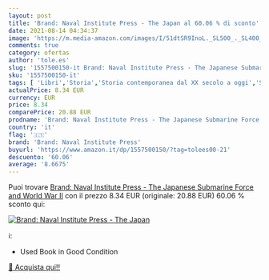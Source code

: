```yaml
---
layout: post
title: 'Brand: Naval Institute Press - The Japan al 60.06 % di sconto'
date: 2021-08-14 04:34:37
image: 'https://m.media-amazon.com/images/I/51dtSR9InoL._SL500_._SL400_.jpg'
comments: true
category: ofertas
author: 'tole.es'
slug: '1557500150-it Brand: Naval Institute Press - The Japanese Submarine...'
sku: '1557500150-it'
tags: [ 'Libri','Storia','Storia contemporanea dal XX secolo a oggi','Storia militare','brand: naval institute press', ]
actualPrice: 8.34 EUR
currency: EUR
price: 8.34
comparePrice: 20.88 EUR
prodname: 'Brand: Naval Institute Press - The Japanese Submarine Force and World War II'
country: 'it'
flag: '🇮🇹'
brand: 'Brand: Naval Institute Press'
buyurl: 'https://www.amazon.it/dp/1557500150/?tag=tolees00-21'
descuento: '60.06'
average: '8.6675'
---
```


Puoi trovare [Brand: Naval Institute Press - The Japanese Submarine Force and World War II](https://www.amazon.it/dp/1557500150/?tag=tolees00-21) con il prezzo 8.34 EUR (originale: 20.88 EUR) 60.06 % sconto qui:

[![Brand: Naval Institute Press - The Japan](https://m.media-amazon.com/images/I/51dtSR9InoL._SL500_._SL400_.jpg)](https://www.amazon.it/dp/1557500150/?tag=tolees00-21)

ℹ️:

- Used Book in Good Condition

[🛒 Acquista qui!!](https://www.amazon.it/dp/1557500150/?tag=tolees00-21)
